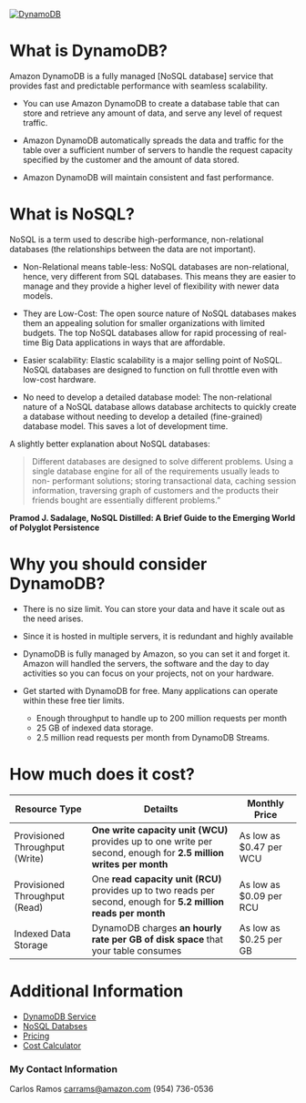 [![DynamoDB](https://www.herontechnology.co.nz/wp-content/uploads/dynamodb-logo.png)](https://aws.amazon.com/documentation/dynamodb/)

# What is DynamoDB?

Amazon DynamoDB is a fully managed [NoSQL database] service that provides fast and predictable performance with seamless scalability.

  - You can use Amazon DynamoDB to create a database table that can store and retrieve any amount of data, and serve any level of request traffic.
  
  - Amazon DynamoDB automatically spreads the data and traffic for the table over a sufficient number of servers to handle the request capacity specified by the customer and the amount of data stored.
  
  - Amazon DynamoDB will maintain consistent and fast performance.

# What is NoSQL?

NoSQL is a term used to describe high-performance, non-relational databases (the relationships between the data are not important). 
  - Non-Relational means table-less: NoSQL databases are non-relational, hence, very different from SQL databases. This means they are easier to manage and they provide a higher level of flexibility with newer data models.
 
- They are Low-Cost: The open source nature of NoSQL databases makes them an appealing solution for smaller organizations with limited budgets. The top NoSQL databases allow for rapid processing of real-time Big Data applications in ways that are affordable.
 
- Easier scalability: Elastic scalability is a major selling point of NoSQL. NoSQL databases are designed to function on full throttle even with low-cost hardware.
 
- No need to develop a detailed database model: The non-relational nature of a NoSQL database allows database architects to quickly create a database without needing to develop a detailed (fine-grained) database model. This saves a lot of development time.

A slightly better explanation about NoSQL databases:

>Different databases are designed to solve different problems. Using a single database engine for all of the requirements usually leads to non- performant solutions; storing transactional data, caching session information, traversing graph of customers and the products their friends bought are essentially different problems.” 

**Pramod J. Sadalage, NoSQL Distilled: A Brief Guide to the Emerging World of Polyglot Persistence**

# Why you should consider DynamoDB?

- There is no size limit. You can store your data and have it scale out as the need arises. 

- Since it is hosted in multiple servers, it is redundant and highly available

- DynamoDB is fully managed by Amazon, so you can set it and forget it. Amazon will handled the servers, the software and the day to day activities so you can focus on your projects, not on your hardware.

- Get started with DynamoDB for free. Many applications can operate within these free tier limits.
    * Enough throughput to handle up to 200 million requests per month
    * 25 GB of indexed data storage.
    * 2.5 million read requests per month from DynamoDB Streams. 

# How much does it cost?

|Resource Type   |  Detailts | Monthly Price  |   
|---|---|---|
| Provisioned Throughput (Write)  |   **One write capacity unit (WCU)** provides up to one write per second, enough for **2.5 million writes per month**|As low as  $0.47 per WCU   |   
| Provisioned Throughput (Read)  |  One **read capacity unit (RCU)** provides up to two reads per second, enough for **5.2 million reads per month**| As low as  $0.09 per RCU  |   
| Indexed Data Storage	  | DynamoDB charges **an hourly rate per GB of disk space** that your table consumes  | As low as  $0.25 per GB  |   

# Additional Information

- [DynamoDB Service](https://aws.amazon.com/documentation/dynamodb/)
- [NoSQL Databses](https://aws.amazon.com/nosql/)
- [Pricing](https://aws.amazon.com/dynamodb/pricing/)
- [Cost Calculator](https://calculator.s3.amazonaws.com/index.html)

### My Contact Information

Carlos Ramos
carrams@amazon.com
(954) 736-0536
